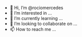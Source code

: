- 👋 Hi, I’m @rociomercedes
- 👀 I’m interested in ...
- 🌱 I’m currently learning ...
- 💞️ I’m looking to collaborate on ...
- 📫 How to reach me ...

<!---
rociomercedes/rociomercedes is a ✨ special ✨ repository because its `README.md` (this file) appears on your GitHub profile.
You can click the Preview link to take a look at your changes.
--->
